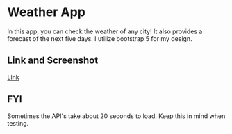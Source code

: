 # Weather App

In this app, you can check the weather of any city! It also provides a forecast of the next five days. I utilize bootstrap 5 for my design. 

## Link and Screenshot

[Link](https://dltorrise.github.io/Weather-App/)

## FYI

Sometimes the API's take about 20 seconds to load. Keep this in mind when testing. 

